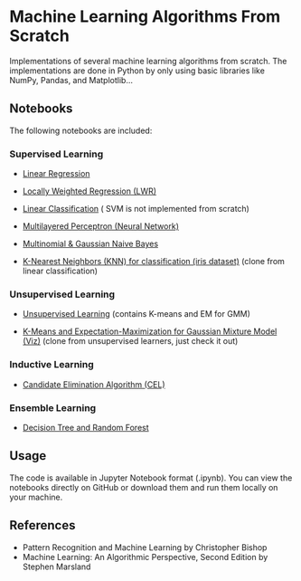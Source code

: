 # Machine Learning Algorithms From Scratch

Implementations of several machine learning algorithms from scratch. The implementations are done in Python by only using basic libraries like NumPy, Pandas, and Matplotlib...
 
## Notebooks

The following notebooks are included:

### Supervised Learning

- [Linear Regression](linear%20regression.ipynb)
- [Locally Weighted Regression (LWR)](LWR.ipynb)

- [Linear Classification](linear%20classification.ipynb) ( SVM is not implemented from scratch)

- [Multilayered Perceptron (Neural Network)](https://github.com/nonkloq/nn_dqn-from-scratch/blob/main/nn-mlp_from_scratch.ipynb)
- [Multinomial & Gaussian Naive Bayes](Multinomial_and_GaussianNP.ipynb)

- [K-Nearest Neighbors (KNN) for classification (iris dataset)](KNN_for_iris.ipynb) (clone from linear classification)


### Unsupervised Learning

- [Unsupervised Learning](unsupervised%20learners.ipynb)  (contains K-means and EM for GMM)

- [K-Means and Expectation-Maximization for Gaussian Mixture Model (Viz)](EM_for_GMM_and_Kmeans.ipynb) (clone from unsupervised learners, just check it out)

### Inductive Learning

- [Candidate Elimination Algorithm (CEL)](CEL.ipynb)

### Ensemble Learning

- [Decision Tree and Random Forest](trees&forest.ipynb)


## Usage
The code is available in Jupyter Notebook format (.ipynb). You can view the notebooks directly on GitHub or download them and run them locally on your machine. 

## References

- Pattern Recognition and Machine Learning by Christopher Bishop
- Machine Learning: An Algorithmic Perspective, Second Edition by Stephen Marsland
